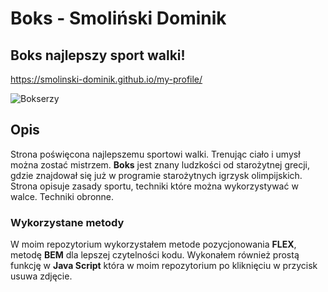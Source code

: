 # Boks - Smoliński Dominik

## Boks najlepszy sport walki!

https://smolinski-dominik.github.io/my-profile/

![Bokserzy](https://github.com/i-am-Frontend/my-profile/blob/master/image/Olanda_Anderson_(Red)_tries_to_land_a_punch_against_Rudolf_Kraj,_2000.jpg?raw=true)

## Opis

Strona poświęcona najlepszemu sportowi walki. Trenując ciało i umysł można zostać mistrzem.
**Boks** jest znany ludzkości od starożytnej grecji, gdzie znajdował się już w programie starożytnych igrzysk olimpijskich.
Strona opisuje zasady sportu, techniki które można wykorzystywać w walce. Techniki obronne.


### Wykorzystane metody

W moim repozytorium wykorzystałem metode pozycjonowania **FLEX**, metodę **BEM** dla lepszej czytelności kodu.
Wykonałem również prostą funkcję w **Java Script** która w moim repozytorium po kliknięciu w przycisk usuwa zdjęcie.
